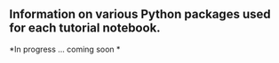 ## Information on various Python packages used for each tutorial notebook.

*In progress ... coming soon *
